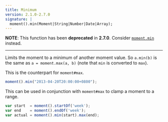 ```yaml
---
title: Minimum
version: 2.1.0-2.7.0
signature: |
  moment().min(Moment|String|Number|Date|Array);
---
```


**NOTE**: This function has been **deprecated** in **2.7.0**. Consider [`moment.min`](/docs/#/get-set/min/) instead.

------

Limits the moment to a minimum of another moment value. So `a.min(b)` is the same as `a = moment.max(a, b)` (note that `min` is converted to `max`).

This is the counterpart for `moment#max`.

```javascript
moment().min("2013-04-20T20:00:00+0800");
```

This can be used in conjunction with `moment#max` to clamp a moment to a range.

```javascript
var start  = moment().startOf('week');
var end    = moment().endOf('week');
var actual = moment().min(start).max(end);
```
